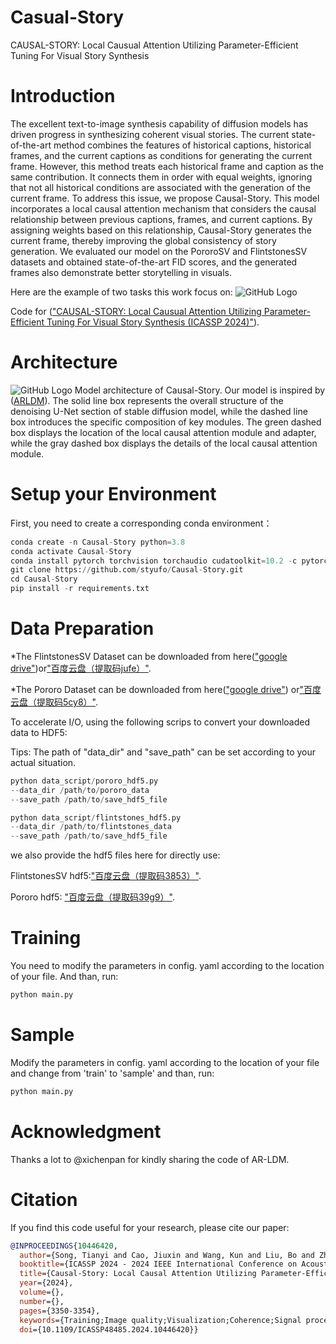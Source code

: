 # Casual-Story
CAUSAL-STORY: Local Causual Attention Utilizing Parameter-Efficient Tuning For Visual Story Synthesis

# Introduction
The excellent text-to-image synthesis capability of diffusion models has driven progress in synthesizing coherent visual stories. The current state-of-the-art method combines the features of historical captions, historical frames, and the current captions as conditions for generating the current frame. However, this method treats each historical frame and caption as the same contribution. It connects them in order with equal weights, ignoring that not all historical conditions are associated with the generation of the current frame. To address this issue, we propose Causal-Story. This model incorporates a local causal attention mechanism that considers the causal relationship between previous captions, frames, and current captions. By assigning weights based on this relationship, Causal-Story generates the current frame, thereby improving the global consistency of story generation. We evaluated our model on the PororoSV and FlintstonesSV datasets and obtained state-of-the-art FID scores, and the generated frames also demonstrate better storytelling in visuals.


Here are the example of two tasks this work focus on:
![GitHub Logo](https://github.com/styufo/Causal-Story/blob/main/example.png)

Code for (["CAUSAL-STORY: Local Causual Attention Utilizing Parameter-Efficient Tuning For Visual Story Synthesis (ICASSP 2024)"](https://ieeexplore.ieee.org/abstract/document/10446420)).


# Architecture
![GitHub Logo](https://github.com/styufo/Causal-Story/blob/main/arti.png)
Model architecture of Causal-Story. Our model is inspired by ([ARLDM](https://openaccess.thecvf.com/content/WACV2024/html/Pan_Synthesizing_Coherent_Story_With_Auto-Regressive_Latent_Diffusion_Models_WACV_2024_paper.html)). The solid line box represents the overall structure of the denoising U-Net section of stable diffusion model, while the dashed line box introduces the specific composition of key modules. The green dashed box displays the location of the local causal attention module and adapter, while the gray dashed box displays the details of the local causal attention module.

# Setup your Environment
First, you need to create a corresponding conda environment：
```python
conda create -n Causal-Story python=3.8
conda activate Causal-Story
conda install pytorch torchvision torchaudio cudatoolkit=10.2 -c pytorch-lts
git clone https://github.com/styufo/Causal-Story.git
cd Causal-Story
pip install -r requirements.txt
```

# Data Preparation
*The FlintstonesSV Dataset can be downloaded from here(["google drive"](https://drive.usercontent.google.com/download?id=1kG4esNwabJQPWqadSDaugrlF4dRaV33_&export=download&authuser=0))or["百度云盘（提取码jufe）"](https://pan.baidu.com/s/18JzrFpEqj30QnoLmgSHx5w?pwd=jufe).


*The Pororo Dataset can be downloaded from here(["google drive"](https://drive.usercontent.google.com/download?id=11Io1_BufAayJ1BpdxxV2uJUvCcirbrNc&export=download&authuser=0)) or["百度云盘（提取码5cy8）"](https://pan.baidu.com/s/1sreh7FY4sNJAWeubCCR1oA?pwd=5cy8).


To accelerate I/O, using the following scrips to convert your downloaded data to HDF5:


Tips: The path of "data_dir" and "save_path" can be set according to your actual situation.
```python
python data_script/pororo_hdf5.py
--data_dir /path/to/pororo_data
--save_path /path/to/save_hdf5_file

python data_script/flintstones_hdf5.py
--data_dir /path/to/flintstones_data
--save_path /path/to/save_hdf5_file
```


we also provide the hdf5 files here for directly use:


FlintstonesSV hdf5:["百度云盘（提取码3853）"](https://pan.baidu.com/s/1LcbNoMKqP2nF9RHUFUQYzw?pwd=3853).


Pororo hdf5: ["百度云盘（提取码39g9）"](https://pan.baidu.com/s/1Mxn2fWhbC7RJsq8W4EmVDA?pwd=39g9).


# Training
You need to modify the parameters in config. yaml according to the location of your file. And than, run:
```python
python main.py
```


# Sample
Modify the parameters in config. yaml according to the location of your file and change from 'train' to 'sample' and than, run:
```python
python main.py
```


# Acknowledgment
Thanks a lot to @xichenpan for kindly sharing the code of AR-LDM.


# Citation
If you find this code useful for your research, please cite our paper:
```BibTeX
@INPROCEEDINGS{10446420,
  author={Song, Tianyi and Cao, Jiuxin and Wang, Kun and Liu, Bo and Zhang, Xiaofeng},
  booktitle={ICASSP 2024 - 2024 IEEE International Conference on Acoustics, Speech and Signal Processing (ICASSP)}, 
  title={Causal-Story: Local Causal Attention Utilizing Parameter-Efficient Tuning for Visual Story Synthesis}, 
  year={2024},
  volume={},
  number={},
  pages={3350-3354},
  keywords={Training;Image quality;Visualization;Coherence;Signal processing;Acoustics;Speech processing;Training;Image synthesis;Diffusion model;Story visualization;Multi-modalities},
  doi={10.1109/ICASSP48485.2024.10446420}}

